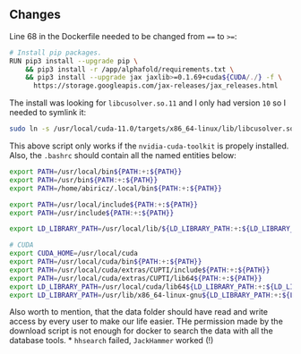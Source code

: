 ## Changes

Line 68 in the Dockerfile needed to be changed from `==` to `>=`:

```bash
# Install pip packages.
RUN pip3 install --upgrade pip \
    && pip3 install -r /app/alphafold/requirements.txt \
    && pip3 install --upgrade jax jaxlib>=0.1.69+cuda${CUDA/./} -f \
      https://storage.googleapis.com/jax-releases/jax_releases.html
```

The install was looking for `libcusolver.so.11` and I only had version `10`
so I needed to symlink it:

```bash
sudo ln -s /usr/local/cuda-11.0/targets/x86_64-linux/lib/libcusolver.so.10 /usr/local/cuda-11.0/targets/x86_64-linux/lib/libcusolver.so.11
```

This above script only works if the `nvidia-cuda-toolkit` is propely installed. Also, the `.bashrc` should contain
all the named entities below:

```bash
export PATH=/usr/local/bin${PATH:+:${PATH}}
export PATH=/usr/bin${PATH:+:${PATH}}
export PATH=/home/abiricz/.local/bin${PATH:+:${PATH}}

export PATH=/usr/local/include${PATH:+:${PATH}}
export PATH=/usr/include${PATH:+:${PATH}}

export LD_LIBRARY_PATH=/usr/local/lib/${LD_LIBRARY_PATH:+:${LD_LIBRARY_PATH}}

# CUDA
export CUDA_HOME=/usr/local/cuda
export PATH=/usr/local/cuda/bin${PATH:+:${PATH}} 
export PATH=/usr/local/cuda/extras/CUPTI/include${PATH:+:${PATH}}
export PATH=/usr/local/cuda/extras/CUPTI/lib64${PATH:+:${PATH}}
export LD_LIBRARY_PATH=/usr/local/cuda/lib64${LD_LIBRARY_PATH:+:${LD_LIBRARY_PATH}}
export LD_LIBRARY_PATH=/usr/lib/x86_64-linux-gnu${LD_LIBRARY_PATH:+:${LD_LIBRARY_PATH}}
```

Also worth to mention, that the data folder should have read and write access by every user
to make our life easier. THe permission made by the download script is not enough for docker
to search the data with all the database tools.
    * `hhsearch` failed, `JackHammer` worked (!)